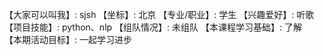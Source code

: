 【大家可以叫我】: sjsh 
【坐标】: 北京 
【专业/职业】: 学生 
【兴趣爱好】: 听歌 
【项目技能】: python、nlp 
【组队情况】: 未组队 
【本课程学习基础】: 了解 
【本期活动目标】: 一起学习进步